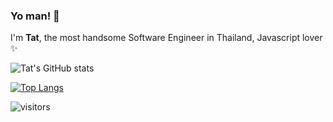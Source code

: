 ### Yo man! 👋

I'm **Tat**, the most handsome Software Engineer in Thailand, Javascript lover ✨

![Tat's GitHub stats](https://github-readme-stats.vercel.app/api?username=tataro&count_private=true&show_icons=true&count_private=true&theme=radical)

[![Top Langs](https://github-readme-stats.vercel.app/api/top-langs/?username=tataro&layout=compact)](https://github.com/anuraghazra/github-readme-stats)

![visitors](https://visitor-badge.glitch.me/badge?page_id=tataro)
